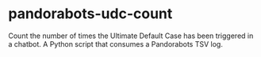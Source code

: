 # pandorabots-udc-count
Count the number of times the Ultimate Default Case has been triggered in a chatbot. A Python script that consumes a Pandorabots TSV log.
